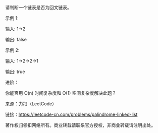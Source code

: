 请判断一个链表是否为回文链表。

示例 1:

输入: 1->2

输出: false

示例 2:

输入: 1->2->2->1

输出: true

进阶：

你能否用 O(n) 时间复杂度和 O(1) 空间复杂度解决此题？

来源：力扣（LeetCode）

链接：https://leetcode-cn.com/problems/palindrome-linked-list

著作权归领扣网络所有。商业转载请联系官方授权，非商业转载请注明出处。
